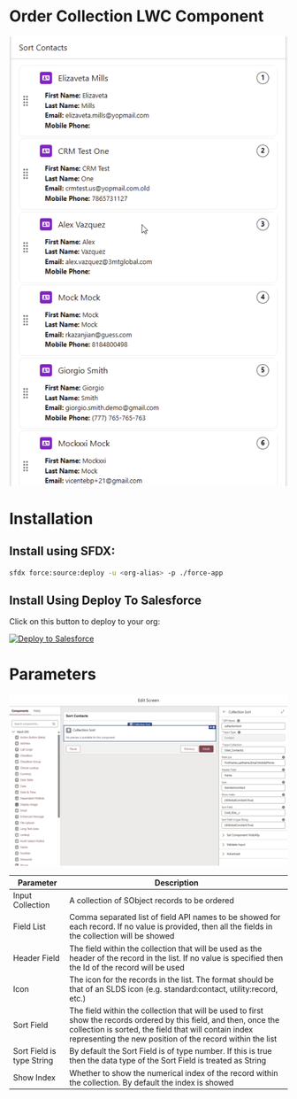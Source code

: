 # Order Collection LWC Component

![Order Collection LWC Component Example](./docs/images/sample.gif)

# Installation

## Install using SFDX:

```bash
sfdx force:source:deploy -u <org-alias> -p ./force-app
```

## Install Using Deploy To Salesforce

Click on this button to deploy to your org:

<a href="https://githubsfdeploy.herokuapp.com?owner=systemyc&repo=flow-lwc-collection-ordering&ref=main">
  <img alt="Deploy to Salesforce"
       src="https://raw.githubusercontent.com/afawcett/githubsfdeploy/master/deploy.png">
</a>

# Parameters

![Order Collection LWC Component Parameters](./docs/images/config.png)

| Parameter    | Description |
| ------------ | ----------- |
| Input Collection | A collection of SObject records to be ordered    |
| Field List | Comma separated list of field API names to be showed for each record. If no value is provided, then all the fields in the collection will be showed |
| Header Field | The field within the collection that will be used as the header of the record in the list. If no value is specified then the Id of the record will be used |
| Icon | The icon for the records in the list. The format should be that of an SLDS icon (e.g. standard:contact, utility:record, etc.) |
| Sort Field | The field within the collection that will be used to first show the records ordered by this field, and then, once the collection is sorted, the field that will contain index representing the new position of the record within the list |
| Sort Field is type String | By default the Sort Field is of type number. If this is true then the data type of the Sort Field is treated as String |
| Show Index |Whether to show the numerical index of the record within the collection. By default the index is showed |




